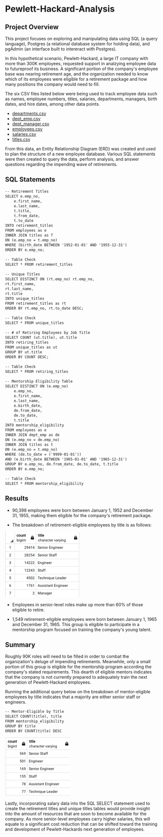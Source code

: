 # Pewlett-Hackard-Analysis

## Project Overview
This project focuses on exploring and manipulating data using SQL (a query language), Postgres (a relational database system for holding data), and pgAdmin (an interface built to intereract with Postgres). 

In this hypothetical scenario, Pewlett-Hackard, a large IT company with more than 300K employees, requested support in analzying employee data to futureproof its business. A significant portion of the company's employee base was nearing retirement age, and the organization needed to know which of its employees were eligible for a retirement package and how many positions the company would need to fill.

The six CSV files listed below were being used to track employee data such as names, employee numbers, titles, salaries, departments, managers, birth dates, and hire dates, among other data points. 

- [departments.csv](https://github.com/tysonseang/Pewlett-Hackard-Analysis/blob/main/Data/departments.csv)
- [dept_emp.csv](https://github.com/tysonseang/Pewlett-Hackard-Analysis/blob/main/Data/dept_emp.csv)
- [dept_manager.csv](https://github.com/tysonseang/Pewlett-Hackard-Analysis/blob/main/Data/dept_manager.csv)
- [employees.csv](https://github.com/tysonseang/Pewlett-Hackard-Analysis/blob/main/Data/employees.csv)
- [salaries.csv](https://github.com/tysonseang/Pewlett-Hackard-Analysis/blob/main/Data/salaries.csv)
- [titles.csv](https://github.com/tysonseang/Pewlett-Hackard-Analysis/blob/main/Data/titles.csv)

From this data, an Entity Relationship Diagram (ERD) was created and used to plan the structure of a new employee database. Various SQL statements were then created to query the data, perform analysis, and answer questions regarding the impending wave of retirements. 

## SQL Statements

```
-- Retirement Titles
SELECT e.emp_no,
	e.first_name, 
	e.last_name,
	t.title,
	t.from_date,
	t.to_date
INTO retirement_titles
FROM employees as e
INNER JOIN titles as T
ON (e.emp_no = t.emp_no)
WHERE (birth_date BETWEEN '1952-01-01' AND '1955-12-31')
ORDER BY e.emp_no;

-- Table Check
SELECT * FROM retirement_titles

-- Unique Titles
SELECT DISTINCT ON (rt.emp_no) rt.emp_no,
rt.first_name,
rt.last_name,
rt.title
INTO unique_titles
FROM retirement_titles as rt
ORDER BY rt.emp_no, rt.to_date DESC;

-- Table Check
SELECT * FROM unique_titles

-- # of Retiring Employees by Job Title
SELECT COUNT (ut.title), ut.title
INTO retiring_titles
FROM unique_titles as ut
GROUP BY ut.title
ORDER BY COUNT DESC;

-- Table Check
SELECT * FROM retiring_titles

-- Mentorship Eligibility Table
SELECT DISTINCT ON (e.emp_no)
	e.emp_no, 
	e.first_name, 
	e.last_name, 
	e.birth_date,
	de.from_date,
	de.to_date,
	t.title
INTO mentorship_eligibility
FROM employees as e
INNER JOIN dept_emp as de
ON (e.emp_no = de.emp_no)
INNER JOIN titles as t 
ON (e.emp_no = t.emp_no)
WHERE (de.to_date = ('9999-01-01'))
AND (e.birth_date BETWEEN '1965-01-01' AND '1965-12-31') 
GROUP BY e.emp_no, de.from_date, de.to_date, t.title
ORDER BY e.emp_no;

-- Table Check
SELECT * FROM mentorship_eligibility
```

## Results
- 90,398 employees were born between January 1, 1952 and December 31, 1955, making them eligible for the company's retirement package.

- The breakdown of retirement-eligible employees by title is as follows:

![retiring_titles_image.png](https://github.com/tysonseang/Pewlett-Hackard-Analysis/blob/main/retiring_titles_image.png)

- Employees in senior-level roles make up more than 60% of those eligible to retire. 

- 1,549 retirement-eligible employees were born between January 1, 1965 and December 31, 1965. This group is eligible to participate in a mentorship program focused on training the company's young talent. 

## Summary
Roughly 90K roles will need to be filled in order to combat the organization's deluge of impending retirements. Meanwhile, only a small portion of this group is eligible for the mentorship program according the company's stated requirements. This dearth of eligible mentors indicates that the company is not currently prepared to adequately train the next generation of Pewlett-Hackard employees. 

Running the additional query below on the breakdown of mentor-eligible employees by title indicates that a majority are either senior staff or engineers. 

```
-- Mentor-Eligible by Title
SELECT COUNT(title), title
FROM mentorship_eligibility
GROUP BY title
ORDER BY COUNT(title) DESC
```

![mentor_titles_image.png](https://github.com/tysonseang/Pewlett-Hackard-Analysis/blob/main/mentor_titles_image.png)

Lastly, incorporating salary data into the SQL SELECT statement used to create the retirement titles and unique titles tables would provide insight into the amount of resources that are soon to become available for the company. As more senior-level employees carry higher salaries, this will equate to a significant cost reduction that can be shifted toward the training and development of Pewlett-Hackards next generation of employees. 